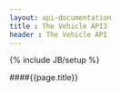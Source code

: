 ```yaml
---
layout: api-documentation
title : The Vehicle API3
header : The Vehicle API
---
```

{% include JB/setup %}

####{{page.title}}


 
